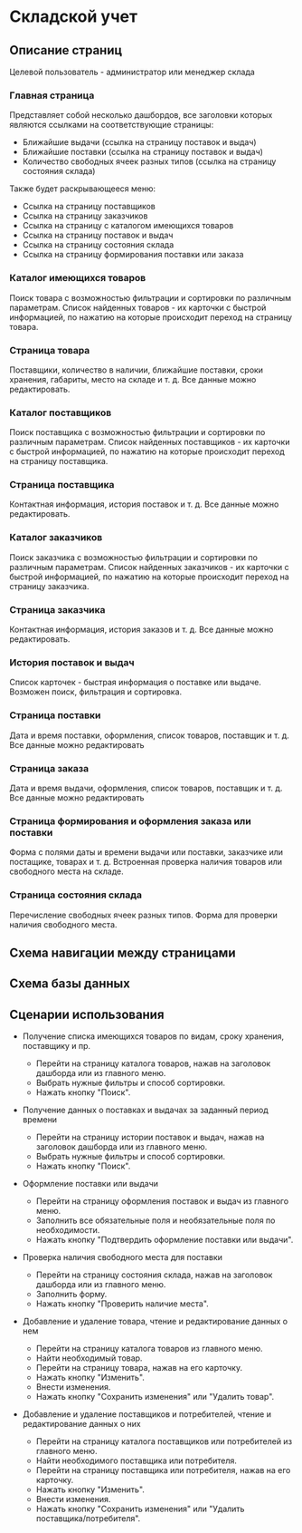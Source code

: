 Складской учет
=======================
Описание страниц
-----------------------
Целевой пользователь - администратор или менеджер склада

### Главная страница

Представляет собой несколько дашбордов, все заголовки которых являются ссылками на соответствующие страницы:
- Ближайшие выдачи (ссылка на страницу поставок и выдач)
- Ближайшие поставки (ссылка на страницу поставок и выдач)
- Количество свободных ячеек разных типов (ссылка на страницу состояния склада)

Также будет раскрывающееся меню:
- Ссылка на страницу поставщиков
- Ссылка на страницу заказчиков
- Ссылка на страницу с каталогом имеющихся товаров
- Ссылка на страницу поставок и выдач
- Ссылка на страницу состояния склада
- Ссылка на страницу формирования поставки или заказа

### Каталог имеющихся товаров
Поиск товара с возможностью фильтрации и сортировки по различным параметрам. Список найденных товаров - их карточки с быстрой информацией, по нажатию на которые происходит переход на страницу товара.

### Страница товара
Поставщики, количество в наличии, ближайшие поставки, сроки хранения, габариты, место на складе и т. д.
Все данные можно редактировать.

### Каталог поставщиков
Поиск поставщика с возможностью фильтрации и сортировки по различным параметрам. Список найденных поставщиков - их карточки с быстрой информацией, по нажатию на которые происходит переход на страницу поставщика.

### Страница поставщика
Контактная информация, история поставок и т. д. Все данные можно редактировать.

### Каталог заказчиков
Поиск заказчика с возможностью фильтрации и сортировки по различным параметрам. Список найденных заказчиков - их карточки с быстрой информацией, по нажатию на которые происходит переход на страницу заказчика.

### Страница заказчика
Контактная информация, история заказов и т. д. Все данные можно редактировать.

### История поставок и выдач
Список карточек - быстрая информация о поставке или выдаче. Возможен поиск, фильтрация и сортировка.

### Страница поставки
Дата и время поставки, оформления, список товаров, поставщик и т. д. Все данные можно редактировать

### Страница заказа
Дата и время выдачи, оформления, список товаров, поставщик и т. д. Все данные можно редактировать

### Страница формирования и оформления заказа или поставки
Форма с полями даты и времени выдачи или поставки, заказчике или постащике, товарах и т. д. Встроенная проверка наличия товаров или свободного места на складе.

### Страница состояния склада
Перечисление свободных ячеек разных типов. Форма для проверки наличия свободного места.

Схема навигации между страницами
-----------------

Схема базы данных
-----------------

Сценарии использования
----------------------
- Получение списка имеющихся товаров по видам, сроку хранения, поставщику и пр.
  - Перейти на страницу каталога товаров, нажав на заголовок дашборда или из главного меню.
  - Выбрать нужные фильтры и способ сортировки.
  - Нажать кнопку "Поиск".

- Получение данных о поставках и выдачах за заданный период времени
  - Перейти на страницу истории поставок и выдач, нажав на заголовок дашборда или из главного меню.
  - Выбрать нужные фильтры и способ сортировки.
  - Нажать кнопку "Поиск".

- Оформление поставки или выдачи
  - Перейти на страницу оформления поставок и выдач из главного меню.
  - Заполнить все обязательные поля и необязательные поля по необходимости. 
  - Нажать кнопку "Подтвердить оформление поставки или выдачи".

- Проверка наличия свободного места для поставки
  - Перейти на страницу состояния склада, нажав на заголовок дашборда или из главного меню.
  - Заполнить форму.
  - Нажать кнопку "Проверить наличие места".

- Добавление и удаление товара, чтение и редактирование данных о нем
  - Перейти на страницу каталога товаров из главного меню.
  - Найти необходимый товар.
  - Перейти на страницу товара, нажав на его карточку.
  - Нажать кнопку "Изменить".
  - Внести изменения.
  - Нажать кнопку "Сохранить изменения" или "Удалить товар".

- Добавление и удаление поставщиков и потребителей, чтение и редактирование данных о них
  - Перейти на страницу каталога поставщиков или потребителей из главного меню.
  - Найти необходимого поставщика или потребителя.
  - Перейти на страницу поставщика или потребителя, нажав на его карточку.
  - Нажать кнопку "Изменить".
  - Внести изменения.
  - Нажать кнопку "Сохранить изменения" или "Удалить поставщика/потребителя".
